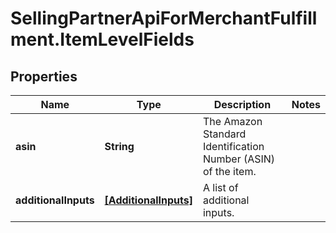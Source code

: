 # SellingPartnerApiForMerchantFulfillment.ItemLevelFields

## Properties

Name | Type | Description | Notes
------------ | ------------- | ------------- | -------------
**asin** | **String** | The Amazon Standard Identification Number (ASIN) of the item. | 
**additionalInputs** | [**[AdditionalInputs]**](AdditionalInputs.md) | A list of additional inputs. | 


